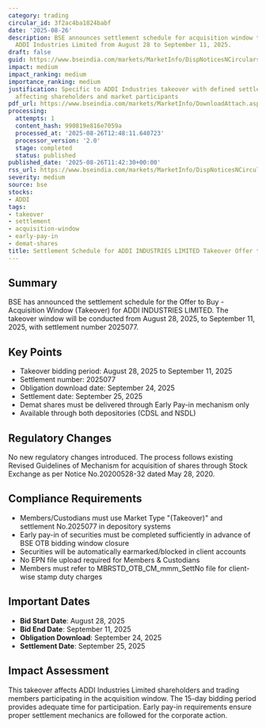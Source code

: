 ```yaml
---
category: trading
circular_id: 3f2ac4ba1824babf
date: '2025-08-26'
description: BSE announces settlement schedule for acquisition window takeover of
  ADDI Industries Limited from August 28 to September 11, 2025.
draft: false
guid: https://www.bseindia.com/markets/MarketInfo/DispNoticesNCirculars.aspx?Noticeid={2800590F-5DFD-4148-8604-1FF23DD1C822}&noticeno=20250826-14&dt=08/26/2025&icount=14&totcount=38&flag=0
impact: medium
impact_ranking: medium
importance_ranking: medium
justification: Specific to ADDI Industries takeover with defined settlement procedures
  affecting shareholders and market participants
pdf_url: https://www.bseindia.com/markets/MarketInfo/DownloadAttach.aspx?id=20250826-14&attachedId=
processing:
  attempts: 1
  content_hash: 990819e816e7059a
  processed_at: '2025-08-26T12:48:11.640723'
  processor_version: '2.0'
  stage: completed
  status: published
published_date: '2025-08-26T11:42:30+00:00'
rss_url: https://www.bseindia.com/markets/MarketInfo/DispNoticesNCirculars.aspx?Noticeid={2800590F-5DFD-4148-8604-1FF23DD1C822}&noticeno=20250826-14&dt=08/26/2025&icount=14&totcount=38&flag=0
severity: medium
source: bse
stocks:
- ADDI
tags:
- takeover
- settlement
- acquisition-window
- early-pay-in
- demat-shares
title: Settlement Schedule for ADDI INDUSTRIES LIMITED Takeover Offer to Buy
---
```


## Summary

BSE has announced the settlement schedule for the Offer to Buy - Acquisition Window (Takeover) for ADDI INDUSTRIES LIMITED. The takeover window will be conducted from August 28, 2025, to September 11, 2025, with settlement number 2025077.

## Key Points

- Takeover bidding period: August 28, 2025 to September 11, 2025
- Settlement number: 2025077
- Obligation download date: September 24, 2025
- Settlement date: September 25, 2025
- Demat shares must be delivered through Early Pay-in mechanism only
- Available through both depositories (CDSL and NSDL)

## Regulatory Changes

No new regulatory changes introduced. The process follows existing Revised Guidelines of Mechanism for acquisition of shares through Stock Exchange as per Notice No.20200528-32 dated May 28, 2020.

## Compliance Requirements

- Members/Custodians must use Market Type "(Takeover)" and settlement No.2025077 in depository systems
- Early pay-in of securities must be completed sufficiently in advance of BSE OTB bidding window closure
- Securities will be automatically earmarked/blocked in client accounts
- No EPN file upload required for Members & Custodians
- Members must refer to MBRSTD_OTB_CM_mmm_SettNo file for client-wise stamp duty charges

## Important Dates

- **Bid Start Date**: August 28, 2025
- **Bid End Date**: September 11, 2025
- **Obligation Download**: September 24, 2025
- **Settlement Date**: September 25, 2025

## Impact Assessment

This takeover affects ADDI Industries Limited shareholders and trading members participating in the acquisition window. The 15-day bidding period provides adequate time for participation. Early pay-in requirements ensure proper settlement mechanics are followed for the corporate action.